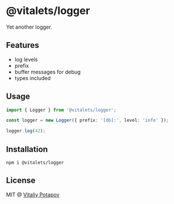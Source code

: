 # @vitalets/logger
Yet another logger.

## Features
* log levels
* prefix
* buffer messages for debug
* types included

## Usage
```ts
import { Logger } from '@vitalets/logger';

const logger = new Logger({ prefix: '[db]:', level: 'info' });

logger.log(42);
```

## Installation
```
npm i @vitalets/logger
```

## License
MIT @ [Vitaliy Potapov](https://github.com/vitalets)
